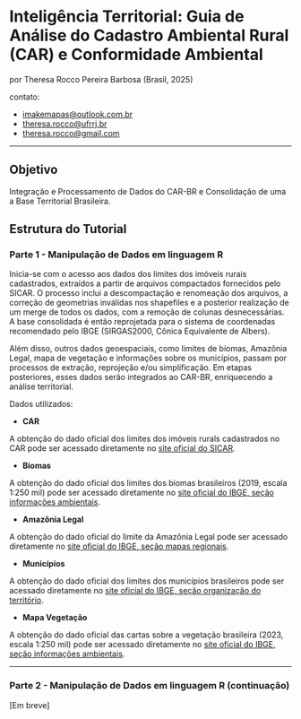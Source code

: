 # Inteligência Territorial: Guia de Análise do Cadastro Ambiental Rural (CAR) e Conformidade Ambiental

por Theresa Rocco Pereira Barbosa (Brasil, 2025)

contato: 
* imakemapas@outlook.com.br
* theresa.rocco@ufrrj.br
* theresa.rocco@gmail.com

---


## **Objetivo**

Integração e Processamento de Dados do CAR-BR e Consolidação de uma a Base Territorial Brasileira.

## **Estrutura do Tutorial**

### **Parte 1 - Manipulação de Dados em linguagem R**

Inicia-se com o acesso aos dados dos limites dos imóveis rurais cadastrados, extraídos a partir de arquivos compactados fornecidos pelo SICAR. O processo inclui a descompactação e renomeação dos arquivos, a correção de geometrias inválidas nos shapefiles e a posterior realização de um merge de todos os dados, com a remoção de colunas desnecessárias. A base consolidada é então reprojetada para o sistema de coordenadas recomendado pelo IBGE (SIRGAS2000, Cônica Equivalente de Albers).

Além disso, outros dados geoespaciais, como limites de biomas, Amazônia Legal, mapa de vegetação e informações sobre os municípios, passam por processos de extração, reprojeção e/ou simplificação. Em etapas posteriores, esses dados serão integrados ao CAR-BR, enriquecendo a análise territorial.

Dados utilizados:

* **CAR**

A obtenção do dado oficial dos limites dos imóveis rurals cadastrados no CAR pode ser acessado diretamente no [site oficial do SICAR](https://consultapublica.car.gov.br/publico/estados/downloads).

* **Biomas** 

A obtenção do dado oficial dos limites dos biomas brasileiros (2019, escala 1:250 mil) pode ser acessado diretamente no [site oficial do IBGE, seção informações ambientais](https://www.ibge.gov.br/geociencias/informacoes-ambientais/vegetacao/15842-biomas.html?=&t=downloads).

* **Amazônia Legal**

A obtenção do dado oficial do limite da Amazônia Legal pode ser acessado diretamente no [site oficial do IBGE, seção mapas regionais](https://www.ibge.gov.br/geociencias/cartas-e-mapas/mapas-regionais/15819-amazonia-legal.html?=&t=o-que-e).

* **Municípios**

A obtenção do dado oficial dos limites dos municípios brasileiros pode ser acessado diretamente no [site oficial do IBGE, seção organização do território](https://www.ibge.gov.br/geociencias/organizacao-do-territorio/malhas-territoriais/15774-malhas.html?=&t=downloads).

* **Mapa Vegetação** 

A obtenção do dado oficial das cartas sobre a vegetação brasileira (2023, escala 1:250 mil) pode ser acessado diretamente no [site oficial do IBGE, seção informações ambientais](https://geoftp.ibge.gov.br/informacoes_ambientais/vegetacao/vetores/escala_250_mil/).

---


### **Parte 2 - Manipulação de Dados em linguagem R (continuação)**

[Em breve]
